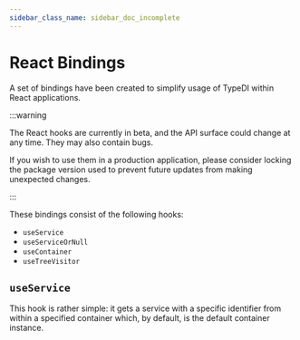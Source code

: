 ```yaml
---
sidebar_class_name: sidebar_doc_incomplete
---
```


# React Bindings

A set of bindings have been created to simplify usage of TypeDI within React applications.

:::warning

The React hooks are currently in beta, and the API surface could
change at any time.  They may also contain bugs.

If you wish to use them in a production application, please consider locking
the package version used to prevent future updates from making unexpected changes.

:::

These bindings consist of the following hooks:
  - `useService`
  - `useServiceOrNull`
  - `useContainer`
  - `useTreeVisitor`

## `useService`

This hook is rather simple: it gets a service with a specific identifier from within
a specified container which, by default, is the default container instance.
